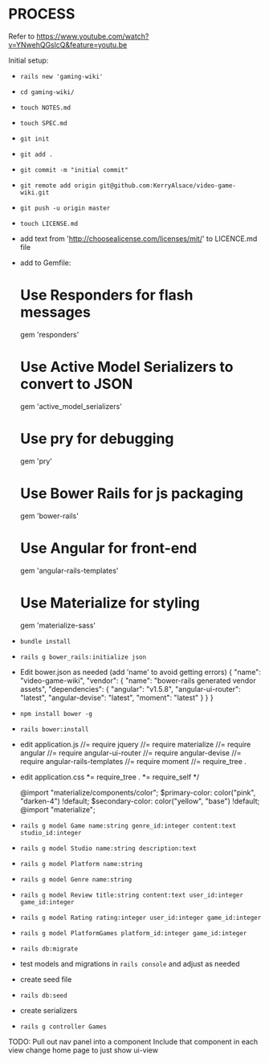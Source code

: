 # PROCESS

Refer to https://www.youtube.com/watch?v=YNwehQGslcQ&feature=youtu.be

Initial setup:

- `rails new 'gaming-wiki'`
- `cd gaming-wiki/`
- `touch NOTES.md`
- `touch SPEC.md`
- `git init`
- `git add .`
- `git commit -m "initial commit"`
- `git remote add origin git@github.com:KerryAlsace/video-game-wiki.git`
- `git push -u origin master`
- `touch LICENSE.md`
- add text from 'http://choosealicense.com/licenses/mit/' to LICENCE.md file
- add to Gemfile:
  # Use Responders for flash messages
  gem 'responders'
  # Use Active Model Serializers to convert to JSON
  gem 'active_model_serializers'
  # Use pry for debugging
  gem 'pry'
  # Use Bower Rails for js packaging
  gem 'bower-rails'
  # Use Angular for front-end
  gem 'angular-rails-templates'
  # Use Materialize for styling
  gem 'materialize-sass'
- `bundle install`
- `rails g bower_rails:initialize json`
- Edit bower.json as needed
  (add 'name' to avoid getting errors)
  {
    "name": "video-game-wiki",
    "vendor": {
      "name": "bower-rails generated vendor assets",
      "dependencies": {
        "angular": "v1.5.8",
        "angular-ui-router": "latest",
        "angular-devise": "latest",
        "moment": "latest"
      }
    }
  }
- `npm install bower -g`
- `rails bower:install`
- edit application.js
  //= require jquery
  //= require materialize
  //= require angular
  //= require angular-ui-router
  //= require angular-devise
  //= require angular-rails-templates
  //= require moment
  //= require_tree .
- edit application.css
   *= require_tree .
   *= require_self
   */

   @import "materialize/components/color";
   $primary-color: color("pink", "darken-4") !default;
   $secondary-color: color("yellow", "base") !default;
   @import "materialize";






- `rails g model Game name:string genre_id:integer content:text studio_id:integer`
- `rails g model Studio name:string description:text`
- `rails g model Platform name:string`
- `rails g model Genre name:string`
- `rails g model Review title:string content:text user_id:integer game_id:integer`
- `rails g model Rating rating:integer user_id:integer game_id:integer`
- `rails g model PlatformGames platform_id:integer game_id:integer`
- `rails db:migrate`
- test models and migrations in `rails console` and adjust as needed
- create seed file
- `rails db:seed`
- create serializers
- `rails g controller Games`


TODO:
Pull out nav panel into a component
Include that component in each view
change home page to just show ui-view